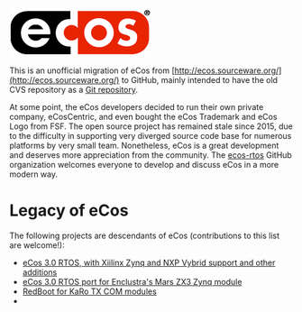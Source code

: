 <img src="ecos_logo.png">

This is an unofficial migration of eCos from [http://ecos.sourceware.org/](http://ecos.sourceware.org/) to GitHub, mainly intended to have the old CVS repository as a [Git repository](https://github.com/ecos-rtos/ecos).

At some point, the eCos developers decided to run their own private company, eCosCentric, and even bought the eCos Trademark and eCos Logo from FSF. The open source project has remained stale since 2015, due to the difficulty in supporting very diverged source code base for numerous platforms by very small team. Nonetheless, eCos is a great development and deserves more appreciation from the community. The [ecos-rtos](https://github.com/ecos-rtos) GitHub
organization welcomes everyone to develop and discuss eCos in a more modern way.

# Legacy of eCos

The following projects are descendants of eCos (contributions to this list are welcome!):

* [eCos 3.0 RTOS, with Xiilinx Zynq and NXP Vybrid support and other additions](https://github.com/antmicro/ecos)
* [eCos 3.0 RTOS port for Enclustra's Mars ZX3 Zynq module](https://github.com/antmicro/ecos-mars-zx3)
* [RedBoot for KaRo TX COM modules](https://git.karo-electronics.de/?p=karo-tx-redboot.git;a=summary)
*
